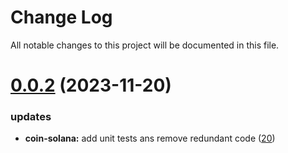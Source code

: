 
# Change Log

All notable changes to this project will be documented in this file.

# [0.0.2](https://github.com/okx/go-wallet-sdk) (2023-11-20)

### updates

- **coin-solana:** add unit tests ans remove redundant code ([20](https://github.com/okx/go-wallet-sdk/pull/20))
